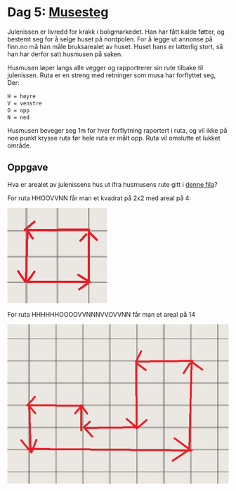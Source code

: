 # Dag 5: [Musesteg]()

Julenissen er livredd for krakk i boligmarkedet. Han har fått kalde føtter, og bestemt seg for å selge huset på nordpolen. For å legge ut annonse på finn.no må han måle bruksarealet av huset. Huset hans er latterlig stort, så han har derfor satt husmusen på saken.

Husmusen løper langs alle vegger og rapportrerer sin rute tilbake til julenissen. Ruta er en streng med retninger som musa har forflyttet seg, Der:

```
H = høyre
V = venstre
O = opp
N = ned
```

Husmusen beveger seg 1m for hver forflytning raportert i ruta, og vil ikke på noe punkt krysse ruta før hele ruta er målt opp. Ruta vil omslutte et lukket område.

## Oppgave

Hva er arealet av julenissens hus ut ifra husmusens rute gitt i [denne fila](rute.txt)?

For ruta HHOOVVNN får man et kvadrat på 2x2 med areal på 4:

![](2x2.png)

For ruta HHHHHHOOOOVVNNNVVOVVNN får man et areal på 14

![](eksrute.png)
